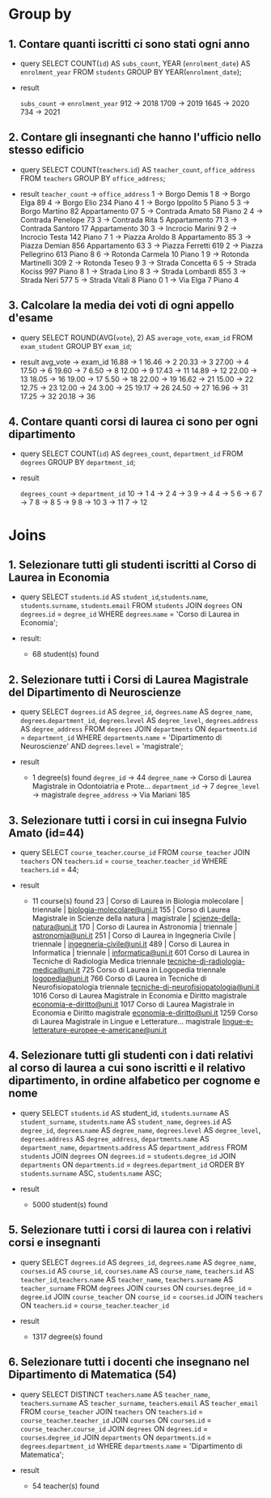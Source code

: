# Group by

## 1. Contare quanti iscritti ci sono stati ogni anno
- query
    SELECT COUNT(`id`) AS `subs_count`, YEAR (`enrolment_date`) AS `enrolment_year`
    FROM `students`
    GROUP BY YEAR(`enrolment_date`);

- result 

    `subs_count` -> `enrolment_year`
    912          ->   2018
    1709         ->   2019
    1645         ->   2020
    734          ->   2021

## 2. Contare gli insegnanti che hanno l'ufficio nello stesso edificio
- query
    SELECT COUNT(`teachers`.`id`) AS `teacher_count`, `office_address`
    FROM `teachers`
    GROUP BY `office_address`;

- result 
    `teacher_count` ->   `office_address`
    1             ->     Borgo Demis 1
    8             ->     Borgo Elga 89
    4             ->     Borgo Elio 234 Piano 4
    1             ->     Borgo Ippolito 5 Piano 5
    3             ->     Borgo Martino 82 Appartamento 07
    5             ->     Contrada Amato 58 Piano 2
    4             ->     Contrada Penelope 73
    3             ->     Contrada Rita 5 Appartamento 71
    3             ->     Contrada Santoro 17 Appartamento 30
    3             ->     Incrocio Marini 9
    2             ->     Incrocio Testa 142 Piano 7
    1             ->     Piazza Aroldo 8 Appartamento 85
    3             ->     Piazza Demian 856 Appartamento 63
    3             ->     Piazza Ferretti 619
    2             ->     Piazza Pellegrino 613 Piano 8
    6             ->     Rotonda Carmela 10 Piano 1
    9             ->     Rotonda Martinelli 309
    2             ->     Rotonda Teseo 9
    3             ->     Strada Concetta 6
    5             ->     Strada Kociss 997 Piano 8
    1             ->     Strada Lino 8
    3             ->     Strada Lombardi 855
    3             ->     Strada Neri 577
    5             ->     Strada Vitali 8 Piano 0
    1             ->     Via Elga 7 Piano 4

## 3. Calcolare la media dei voti di ogni appello d'esame
- query
    SELECT ROUND(AVG(`vote`), 2) AS `average_vote`, `exam_id`
    FROM `exam_student`
    GROUP BY `exam_id`;

- result 
    avg_vote -> exam_id
    16.88   ->  1
    16.46   ->  2
    20.33   ->  3
    27.00   ->  4
    17.50   ->  6
    19.60   ->  7
    6.50    ->  8
    12.00   ->  9
    17.43   ->  11
    14.89   ->  12
    22.00   ->  13
    18.05   ->  16
    19.00   ->  17
    5.50    ->  18
    22.00   ->  19
    16.62   ->  21
    15.00   ->  22
    12.75   ->  23
    12.00   ->  24
    3.00    ->  25
    19.17   ->  26
    24.50   ->  27
    16.96   ->  31
    17.25   ->  32
    20.18   ->  36

## 4. Contare quanti corsi di laurea ci sono per ogni dipartimento
- query
    SELECT COUNT(`id`) AS `degrees_count`, `department_id`
    FROM `degrees`
    GROUP BY `department_id`;

- result

    `degrees_count` -> `department_id`
    10              ->  1
    4               ->  2
    4               ->  3
    9               ->  4
    4               ->  5
    6               ->  6
    7               ->  7
    8               ->  8
    5               ->  9
    8               ->  10
    3               ->  11
    7               ->  12


# Joins
## 1. Selezionare tutti gli studenti iscritti al Corso di Laurea in Economia
- query 
    SELECT `students`.`id` AS `student_id`,`students`.`name`, `students`.`surname`, `students`.`email`
    FROM `students`
    JOIN `degrees` ON `degrees`.`id` = `degree_id`
    WHERE `degrees`.`name` = 'Corso di Laurea in Economia';

- result: 
    - 68 student(s) found

## 2. Selezionare tutti i Corsi di Laurea Magistrale del Dipartimento di Neuroscienze
- query
    SELECT `degrees`.`id` AS `degree_id`, `degrees`.`name` AS `degree_name`, `degrees`.`department_id`, `degrees`.`level` AS `degree_level`, `degrees`.`address` AS `degree_address`
    FROM `degrees`
    JOIN `departments` ON `departments`.`id` = `department_id`
    WHERE `departments`.`name` = 'Dipartimento di Neuroscienze'
    AND `degrees`.`level` = 'magistrale';

- result
    - 1 degree(s) found
    `degree_id`      -> 44
    `degree_name`    -> Corso di Laurea Magistrale in Odontoiatria e Prote...
    `department_id`  -> 7
    `degree_level`   -> magistrale
    `degree_address` -> Via Mariani 185

## 3. Selezionare tutti i corsi in cui insegna Fulvio Amato (id=44)
- query
    SELECT `course_teacher`.`course_id`
    FROM `course_teacher`
    JOIN `teachers`
    ON `teachers`.`id` = `course_teacher`.`teacher_id`
    WHERE `teachers`.`id` = 44;

- result
    - 11 course(s) found
23   |   Corso di Laurea in Biologia molecolare              |   triennale   |   biologia-molecolare@uni.it
155  |   Corso di Laurea Magistrale in Scienze della natura  |   magistrale  |   scienze-della-natura@uni.it
170  |   Corso di Laurea in Astronomia                       |   triennale   |   astronomia@uni.it
251  |   Corso di Laurea in Ingegneria Civile                |   triennale   |   ingegneria-civile@uni.it
489  |   Corso di Laurea in Informatica                      |   triennale   |   informatica@uni.it
601
Corso di Laurea in Tecniche di Radiologia Medica
triennale
tecniche-di-radiologia-medica@uni.it
725
Corso di Laurea in Logopedia
triennale
logopedia@uni.it
766
Corso di Laurea in Tecniche di Neurofisiopatologia
triennale
tecniche-di-neurofisiopatologia@uni.it
1016
Corso di Laurea Magistrale in Economia e Diritto
magistrale
economia-e-diritto@uni.it
1017
Corso di Laurea Magistrale in Economia e Diritto
magistrale
economia-e-diritto@uni.it
1259
Corso di Laurea Magistrale in Lingue e Letterature...
magistrale
lingue-e-letterature-europee-e-americane@uni.it

## 4. Selezionare tutti gli studenti con i dati relativi al corso di laurea a cui sono iscritti e il relativo dipartimento, in ordine alfabetico per cognome e nome
- query
    SELECT `students`.`id` AS student_id,  `students`.`surname` AS `student_surname`, `students`.`name` AS `student_name`, `degrees`.`id` AS `degree_id`, `degrees`.`name` AS `degree_name`, `degrees`.`level` AS `degree_level`, `degrees`.`address` AS `degree_address`, `departments`.`name` AS `department_name`, `departments`.`address` AS `department_address`
    FROM `students` 
    JOIN `degrees` ON `degrees`.`id` = `students`.`degree_id`
    JOIN `departments` ON `departments`.`id` = `degrees`.`department_id`
    ORDER BY `students`.`surname` ASC, `students`.`name` ASC;

- result
    - 5000 student(s) found

## 5. Selezionare tutti i corsi di laurea con i relativi corsi e insegnanti
- query
    SELECT `degrees`.`id` AS `degrees_id`, `degrees`.`name` AS `degree_name`, `courses`.`id` AS `course_id`, `courses`.`name` AS `course_name`, `teachers`.`id` AS `teacher_id`,`teachers`.`name` AS `teacher_name`, `teachers`.`surname` AS `teacher_surname`
    FROM `degrees`
    JOIN `courses` ON `courses`.`degree_id` = `degree`.`id`
    JOIN `course_teacher` ON `course_id` = `courses`.`id`
    JOIN `teachers` ON `teachers`.`id` = `course_teacher`.`teacher_id`

- result
    - 1317 degree(s) found
 
## 6. Selezionare tutti i docenti che insegnano nel Dipartimento di Matematica (54)
- query
    SELECT DISTINCT `teachers`.`name` AS `teacher_name`, `teachers`.`surname` AS `teacher_surname`, `teachers`.`email` AS `teacher_email`
    FROM `course_teacher`
    JOIN `teachers` ON `teachers`.`id` = `course_teacher`.`teacher_id`
    JOIN `courses` ON `courses`.`id` = `course_teacher`.`course_id`
    JOIN `degrees` ON `degrees`.`id` = `courses`.`degree_id`
    JOIN `departments` ON `departments`.`id` = `degrees`.`department_id`
    WHERE `departments`.`name` = 'Dipartimento di Matematica';

- result
    - 54 teacher(s) found


<!-- MI SONO RESO CONTO UN PO' TARDI DELLA POSSIBILITÀ DI FARE JOIN DI PIÙ TABELLE, PER QUESTO NEGLI ESERCIZI FINO AL 4, SEPPUR CORRETTI, MANCANO TANTE INFORMAZIONI RELATIVE ALLE ALTRE TABELLE. IN QUANTO VI SONO PRESENTI SOLTANTO GLI ID -->